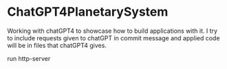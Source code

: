 ﻿# ChatGPT4PlanetarySystem
Working with chatGPT4 to showcase how to build applications with it. I try to include requests given to chatGPT in commit message and applied code will be in files that chatGPT4 gives. 


run
http-server
